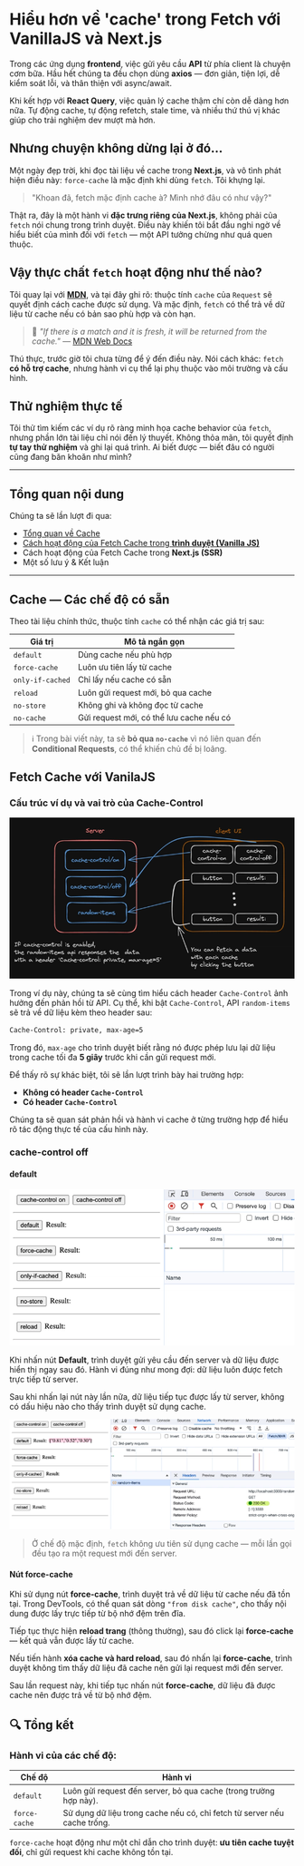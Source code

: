 # Hiểu hơn về 'cache' trong Fetch với VanillaJS và Next.js

Trong các ứng dụng **frontend**, việc gửi yêu cầu **API** từ phía client là chuyện cơm bữa. Hầu hết chúng ta đều chọn dùng **axios** — đơn giản, tiện lợi, dễ kiểm soát lỗi, và thân thiện với async/await.

Khi kết hợp với **React Query**, việc quản lý cache thậm chí còn dễ dàng hơn nữa. Tự động cache, tự động refetch, stale time, và nhiều thứ thú vị khác giúp cho trải nghiệm dev mượt mà hơn.

## Nhưng chuyện không dừng lại ở đó...

Một ngày đẹp trời, khi đọc tài liệu về cache trong **Next.js**, và vô tình phát hiện điều này: `force-cache` là mặc định khi dùng `fetch`. Tôi khựng lại.

> "Khoan đã, fetch mặc định cache à? Mình nhớ đâu có như vậy?"

Thật ra, đây là một hành vi **đặc trưng riêng của Next.js**, không phải của `fetch` nói chung trong trình duyệt. Điều này khiến tôi bắt đầu nghi ngờ về hiểu biết của mình đối với `fetch` — một API tưởng chừng như quá quen thuộc.

## Vậy thực chất `fetch` hoạt động như thế nào?

Tôi quay lại với [**MDN**](https://developer.mozilla.org/en-US/docs/Web/API/Request/cache), và tại đây ghi rõ: thuộc tính `cache` của `Request` sẽ quyết định cách cache được sử dụng. Và mặc định, `fetch` có thể trả về dữ liệu từ cache nếu có bản sao phù hợp và còn hạn.

> 🧠 _"If there is a match and it is fresh, it will be returned from the cache."_ — [MDN Web Docs](https://developer.mozilla.org/en-US/docs/Web/API/Request/cache)

Thú thực, trước giờ tôi chưa từng để ý đến điều này. Nói cách khác: `fetch` **có hỗ trợ cache**, nhưng hành vi cụ thể lại phụ thuộc vào môi trường và cấu hình.

## Thử nghiệm thực tế

Tôi thử tìm kiếm các ví dụ rõ ràng minh họa cache behavior của `fetch`, nhưng phần lớn tài liệu chỉ nói đến lý thuyết. Không thỏa mãn, tôi quyết định **tự tay thử nghiệm** và ghi lại quá trình. Ai biết được — biết đâu có người cũng đang băn khoăn như mình?

---

## Tổng quan nội dung

Chúng ta sẽ lần lượt đi qua:

- [Tổng quan về Cache](#cache--các-chế-độ-có-sẵn)
- [Cách hoạt động của Fetch Cache trong **trình duyệt (Vanilla JS)**](#fetch-cache-với-vanilajs)
- Cách hoạt động của Fetch Cache trong **Next.js (SSR)**
- Một số lưu ý & Kết luận

---

## Cache — Các chế độ có sẵn

Theo tài liệu chính thức, thuộc tính `cache` có thể nhận các giá trị sau:

| Giá trị          | Mô tả ngắn gọn                           |
| ---------------- | ---------------------------------------- |
| `default`        | Dùng cache nếu phù hợp                   |
| `force-cache`    | Luôn ưu tiên lấy từ cache                |
| `only-if-cached` | Chỉ lấy nếu cache có sẵn                 |
| `reload`         | Luôn gửi request mới, bỏ qua cache       |
| `no-store`       | Không ghi và không đọc từ cache          |
| `no-cache`       | Gửi request mới, có thể lưu cache nếu có |

> ℹ️ Trong bài viết này, ta sẽ **bỏ qua `no-cache`** vì nó liên quan đến **Conditional Requests**, có thể khiến chủ đề bị loãng.

## Fetch Cache với VanilaJS

### Cấu trúc ví dụ và vai trò của Cache-Control

![Cấu trúc ví dụ và vai trò của Cache-Control](/assets/overview-fetch-with-vanilajs.webp)

Trong ví dụ này, chúng ta sẽ cùng tìm hiểu cách header `Cache-Control` ảnh hưởng đến phản hồi từ API. Cụ thể, khi bật `Cache-Control`, API `random-items` sẽ trả về dữ liệu kèm theo header sau:

```bash
Cache-Control: private, max-age=5
```

Trong đó, `max-age` cho trình duyệt biết rằng nó được phép lưu lại dữ liệu trong cache tối đa **5 giây** trước khi cần gửi request mới.

Để thấy rõ sự khác biệt, tôi sẽ lần lượt trình bày hai trường hợp:

- **Không có header `Cache-Control`**
- **Có header `Cache-Control`**

Chúng ta sẽ quan sát phản hồi và hành vi cache ở từng trường hợp để hiểu rõ tác động thực tế của cấu hình này.

### cache-control off

#### default

![default](/assets/cache-control-off-default.webp)

Khi nhấn nút **Default**, trình duyệt gửi yêu cầu đến server và dữ liệu được hiển thị ngay sau đó. Hành vi đúng như mong đợi: dữ liệu luôn được fetch trực tiếp từ server.

Sau khi nhấn lại nút này lần nữa, dữ liệu tiếp tục được lấy từ server, không có dấu hiệu nào cho thấy trình duyệt sử dụng cache.

![default](/assets/cache-control-off-default-button.webp)

> Ở chế độ mặc định, `fetch` không ưu tiên sử dụng cache — mỗi lần gọi đều tạo ra một request mới đến server.

#### Nút force-cache

Khi sử dụng nút **force-cache**, trình duyệt trả về dữ liệu từ cache nếu đã tồn tại. Trong DevTools, có thể quan sát dòng `"from disk cache"`, cho thấy nội dung được lấy trực tiếp từ bộ nhớ đệm trên đĩa.

Tiếp tục thực hiện **reload trang** (thông thường), sau đó click lại **force-cache** — kết quả vẫn được lấy từ cache.

Nếu tiến hành **xóa cache và hard reload**, sau đó nhấn lại **force-cache**, trình duyệt không tìm thấy dữ liệu đã cache nên gửi lại request mới đến server.

Sau lần request này, khi tiếp tục nhấn nút **force-cache**, dữ liệu đã được cache nên được trả về từ bộ nhớ đệm.

## 🔍 Tổng kết

### Hành vi của các chế độ:

| Chế độ        | Hành vi                                                                  |
| ------------- | ------------------------------------------------------------------------ |
| `default`     | Luôn gửi request đến server, bỏ qua cache (trong trường hợp này).        |
| `force-cache` | Sử dụng dữ liệu trong cache nếu có, chỉ fetch từ server nếu cache trống. |

`force-cache` hoạt động như một chỉ dẫn cho trình duyệt: **ưu tiên cache tuyệt đối**, chỉ gửi request khi cache không tồn tại.
